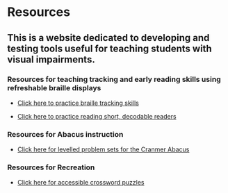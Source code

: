 # Resources

## This is a website dedicated to developing and testing tools useful for teaching students with visual impairments. 

### Resources for teaching tracking and early reading skills using refreshable braille displays

- [Click here to practice braille tracking skills](https://hunsakerconsulting.github.io/BrailleTracking/)

- [Click here to practice reading short, decodable readers](https://hunsakerconsulting.github.io/DecodableReaders/)

### Resources for Abacus instruction

- [Click here for levelled problem sets for the Cranmer Abacus](https://hunsakerconsulting.github.io/SorobanProblemSet/)

### Resources for Recreation

- [Click here for accessible crossword puzzles](https://hunsakerconsulting.github.io/Crosswords/)